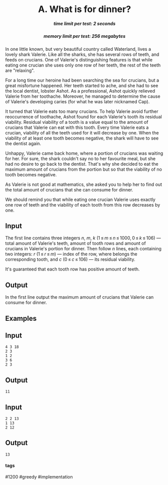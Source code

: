 <h1 style='text-align: center;'> A. What is for dinner?</h1>

<h5 style='text-align: center;'>time limit per test: 2 seconds</h5>
<h5 style='text-align: center;'>memory limit per test: 256 megabytes</h5>

In one little known, but very beautiful country called Waterland, lives a lovely shark Valerie. Like all the sharks, she has several rows of teeth, and feeds on crucians. One of Valerie's distinguishing features is that while eating one crucian she uses only one row of her teeth, the rest of the teeth are "relaxing".

For a long time our heroine had been searching the sea for crucians, but a great misfortune happened. Her teeth started to ache, and she had to see the local dentist, lobster Ashot. As a professional, Ashot quickly relieved Valerie from her toothache. Moreover, he managed to determine the cause of Valerie's developing caries (for what he was later nicknamed Cap).

It turned that Valerie eats too many crucians. To help Valerie avoid further reoccurrence of toothache, Ashot found for each Valerie's tooth its residual viability. Residual viability of a tooth is a value equal to the amount of crucians that Valerie can eat with this tooth. Every time Valerie eats a crucian, viability of all the teeth used for it will decrease by one. When the viability of at least one tooth becomes negative, the shark will have to see the dentist again. 

Unhappy, Valerie came back home, where a portion of crucians was waiting for her. For sure, the shark couldn't say no to her favourite meal, but she had no desire to go back to the dentist. That's why she decided to eat the maximum amount of crucians from the portion but so that the viability of no tooth becomes negative. 

As Valerie is not good at mathematics, she asked you to help her to find out the total amount of crucians that she can consume for dinner.

We should remind you that while eating one crucian Valerie uses exactly one row of teeth and the viability of each tooth from this row decreases by one.

## Input

The first line contains three integers *n*, *m*, *k* (1 ≤ *m* ≤ *n* ≤ 1000, 0 ≤ *k* ≤ 106) — total amount of Valerie's teeth, amount of tooth rows and amount of crucians in Valerie's portion for dinner. Then follow *n* lines, each containing two integers: *r* (1 ≤ *r* ≤ *m*) — index of the row, where belongs the corresponding tooth, and *c* (0 ≤ *c* ≤ 106) — its residual viability.

It's guaranteed that each tooth row has positive amount of teeth.

## Output

In the first line output the maximum amount of crucians that Valerie can consume for dinner.

## Examples

## Input


```
4 3 18  
2 3  
1 2  
3 6  
2 3  

```
## Output


```
11  

```
## Input


```
2 2 13  
1 13  
2 12  

```
## Output


```
13  

```


#### tags 

#1200 #greedy #implementation 
